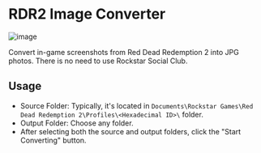 # RDR2 Image Converter

![image](https://github.com/user-attachments/assets/a40c3483-a077-4834-afa9-d39b55f0a935)

Convert in-game screenshots from Red Dead Redemption 2 into JPG photos. There is no need to use Rockstar Social Club.

## Usage

- Source Folder: Typically, it's located in `Documents\Rockstar Games\Red Dead Redemption 2\Profiles\<Hexadecimal ID>\` folder.
- Output Folder: Choose any folder.
- After selecting both the source and output folders, click the "Start Converting" button.
